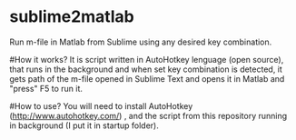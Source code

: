 # sublime2matlab
Run m-file in Matlab from Sublime using any desired key combination.

#How it works?
It is script written in AutoHotkey lenguage (open source), that runs in the background and when set key combination is detected, it gets path of the m-file opened in Sublime Text and opens it in Matlab and "press" F5 to run it.


#How to use?
You will need to install AutoHotkey (http://www.autohotkey.com/) , and the script from this repository running in background (I put it in startup folder).


